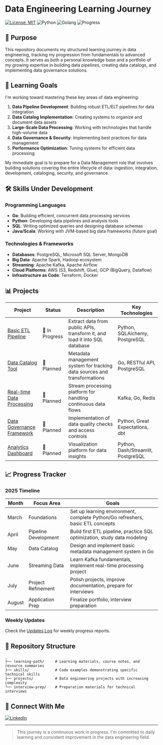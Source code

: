 # Data Engineering Learning Journey

[![License: MIT](https://img.shields.io/badge/License-MIT-yellow.svg)](https://opensource.org/licenses/MIT)
![Python](https://img.shields.io/badge/Python-3.8+-blue.svg)
![Golang](https://img.shields.io/badge/Go-1.20+-teal.svg)
![Progress](https://img.shields.io/badge/Progress-In%20Progress-orange)

## 🎯 Purpose

This repository documents my structured learning journey in data engineering, tracking my progression from fundamentals to advanced concepts. It serves as both a personal knowledge base and a portfolio of my growing expertise in building data pipelines, creating data catalogs, and implementing data governance solutions.

## 🚀 Learning Goals

I'm working toward mastering these key areas of data engineering:

1. **Data Pipeline Development**: Building robust ETL/ELT pipelines for data integration
2. **Data Catalog Implementation**: Creating systems to organize and document data assets
3. **Large-Scale Data Processing**: Working with technologies that handle high-volume data
4. **Data Governance & Security**: Implementing best practices for data management
5. **Performance Optimization**: Tuning systems for efficient data processing

My immediate goal is to prepare for a Data Management role that involves building solutions covering the entire lifecycle of data: ingestion, integration, development, cataloging, security, and governance.

## 🛠️ Skills Under Development

### Programming Languages
- **Go**: Building efficient, concurrent data processing services
- **Python**: Developing data pipelines and analysis tools
- **SQL**: Writing optimized queries and designing database schemas
- **Java/Scala**: Working with JVM-based big data frameworks (future goal)

### Technologies & Frameworks
- **Databases**: PostgreSQL, Microsoft SQL Server, MongoDB
- **Big Data**: Apache Spark, Hadoop ecosystem
- **Streaming**: Apache Kafka, Apache Airflow
- **Cloud Platforms**: AWS (S3, Redshift, Glue), GCP (BigQuery, Dataflow)
- **Infrastructure as Code**: Terraform, Docker

## 📊 Projects

| Project | Status | Description | Key Technologies |
|---------|--------|-------------|------------------|
| [Basic ETL Pipeline](#) | 🔄 In Progress | Extract data from public APIs, transform it, and load it into SQL database | Python, SQLAlchemy, PostgreSQL |
| [Data Catalog Tool](#) | 📝 Planned | Metadata management system for tracking data sources and transformations | Go, RESTful API, PostgreSQL |
| [Real-time Data Processing](#) | 📝 Planned | Stream processing platform for handling continuous data flows | Kafka, Go, Redis |
| [Data Governance Framework](#) | 📝 Planned | Implementation of data quality checks and access controls | Python, Great Expectations, dbt |
| [Analytics Dashboard](#) | 📝 Planned | Visualization platform for data insights | Python, Dash/Streamlit, PostgreSQL |

## 📈 Progress Tracker

### 2025 Timeline

| Month | Focus Area | Goals |
|-------|------------|-------|
| March | Foundations | Set up learning environment, complete Python/Go refreshers, basic ETL concepts |
| April | Pipeline Development | Build first ETL pipeline, practice SQL optimization, study data modeling |
| May | Data Catalog | Design and implement basic metadata management system in Go |
| June | Streaming Data | Learn Kafka fundamentals, implement real-time processing project |
| July | Project Refinement | Polish projects, improve documentation, prepare for interviews |
| August | Application Prep | Finalize portfolio, interview preparation |

### Weekly Updates

Check the [Updates Log](./learning-path/updates.md) for weekly progress reports.

## 🔄 Repository Structure

```
.
├── learning-path/     # Learning materials, course notes, and resource summaries
├── skills/            # Code examples demonstrating specific technical skills
├── projects/          # Data engineering projects with increasing complexity
└── interview-prep/    # Preparation materials for technical interviews
```

## 🔗 Connect With Me

[![LinkedIn](https://img.shields.io/badge/LinkedIn-Connect-blue)](https://www.linkedin.com/in/aaronbrowndev/)

---

> This journey is a continuous work in progress. I'm committed to daily learning and consistent improvement in the data engineering field.
